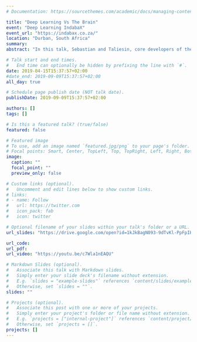 ```yaml
---
# Documentation: https://sourcethemes.com/academic/docs/managing-content/

title: "Deep Learning Vs The Brain"
event: "Deep Learning IndabaX"
event_url: "https://indabax.co.za/"
location: "Durban, South Africa"
summary:
abstract: "In this talk, Sebastian and Taliesin, core developers of the Wolfram Mathematica Deep Learning framework, will be presenting existing work from neuroscientists and machine learning researchers that attempt to reconcile the mechanism of backpropogation used in Deep Learning with what is known about circuits in the brain."

# Talk start and end times.
#   End time can optionally be hidden by prefixing the line with `#`.
date: 2019-04-15T15:37:57+02:00
#date_end: 2019-09-09T15:37:57+02:00
all_day: true

# Schedule page publish date (NOT talk date).
publishDate: 2019-09-09T15:37:57+02:00

authors: []
tags: []

# Is this a featured talk? (true/false)
featured: false

# Featured image
# To use, add an image named `featured.jpg/png` to your page's folder. 
# Focal points: Smart, Center, TopLeft, Top, TopRight, Left, Right, BottomLeft, Bottom, BottomRight.
image:
  caption: ""
  focal_point: ""
  preview_only: false

# Custom links (optional).
#   Uncomment and edit lines below to show custom links.
# links:
# - name: Follow
#   url: https://twitter.com
#   icon_pack: fab
#   icon: twitter

# Optional filename of your slides within your talk's folder or a URL.
url_slides: "https://drive.google.com/open?id=1kJkBagN093-9dTvKl-PpFpIH9MltPRi8"

url_code:
url_pdf:
url_video: "https://youtu.be/c7Wla1nEAQU"

# Markdown Slides (optional).
#   Associate this talk with Markdown slides.
#   Simply enter your slide deck's filename without extension.
#   E.g. `slides = "example-slides"` references `content/slides/example-slides.md`.
#   Otherwise, set `slides = ""`.
slides: ""

# Projects (optional).
#   Associate this post with one or more of your projects.
#   Simply enter your project's folder or file name without extension.
#   E.g. `projects = ["internal-project"]` references `content/project/deep-learning/index.md`.
#   Otherwise, set `projects = []`.
projects: []
---
```

